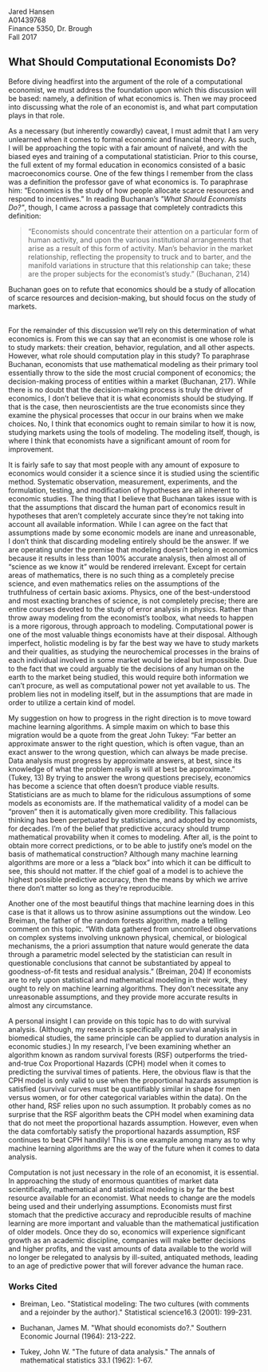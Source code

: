 Jared Hansen <br>
A01439768 <br>
Finance 5350, Dr. Brough <br>
Fall 2017 <br>

## What Should Computational Economists Do?


Before diving headfirst into the argument of the role of a computational economist,
we must address the foundation upon which this discussion will be based: namely, a definition
of what economics is. Then we may proceed into discussing what the role of an economist is,
and what part computation plays in that role.


As a necessary (but inherently cowardly) caveat, I must admit that I am very unlearned
when it comes to formal economic and financial theory. As such, I will be approaching the topic
with a fair amount of naïveté, and with the biased eyes and training of a computational
statistician. Prior to this course, the full extent of my formal education in economics consisted
of a basic macroeconomics course. One of the few things I remember from the class was a definition
the professor gave of what economics is. To paraphrase him: “Economics is the study of how people
allocate scarce resources and respond to incentives.” In reading Buchanan’s *"What Should Economists
Do?"*, though, I came across a passage that completely contradicts this definition:
> “Economists should concentrate their attention on a particular form of human activity, and upon the
> various institutional arrangements that arise as a result of this form of activity. Man’s behavior in the
> market relationship, reflecting the propensity to truck and to barter, and the manifold variations
> in structure that this relationship can take; these are the proper subjects for the economist’s
> study.” (Buchanan, 214)

Buchanan goes on to refute that economics should be a study of allocation
of scarce resources and decision-making, but should focus on the study of markets.
<br> <br>

For the remainder of this discussion we’ll rely on this determination of what economics is.
From this we can say that an economist is one whose role is to study markets: their creation,
behavior, regulation, and all other aspects. However, what role should computation play in this study?
To paraphrase Buchanan, economists that use mathematical modeling as their primary tool essentially
throw to the side the most crucial component of economics; the decision-making process of entities
within a market (Buchanan, 217). While there is no doubt that the decision-making process is truly the
driver of economics, I don’t believe that it is what economists should be studying. If that is the
case, then neuroscientists are the true economists since they examine the physical processes that
occur in our brains when we make choices. No, I think that economics ought to remain similar to how it
is now, studying markets using the tools of modeling. The modeling itself, though, is where I think that
economists have a significant amount of room for improvement. 


It is fairly safe to say that most people with any amount of exposure to economics would consider
it a science since it is studied using the scientific method. Systematic observation, measurement,
experiments, and the formulation, testing, and modification of hypotheses are all inherent to economic
studies. The thing that I believe that Buchanan takes issue with is that the assumptions that discard the
human part of economics result in hypotheses that aren’t completely accurate since they’re not taking into
account all available information. While I can agree on the fact that assumptions made by some economic
models are inane and unreasonable, I don’t think that discarding modeling entirely should be the answer.
If we are operating under the premise that modeling doesn’t belong in economics because it results in less
than 100% accurate analysis, then almost all of “science as we know it” would be rendered irrelevant.
Except for certain areas of mathematics, there is no such thing as a completely precise science, and even
mathematics relies on the assumptions of the truthfulness of certain basic axioms. Physics, one of the
best-understood and most exacting branches of science, is not completely precise; there are entire courses
devoted to the study of error analysis in physics. Rather than throw away modeling from the economist’s
toolbox, what needs to happen is a more rigorous, through approach to modeling. Computational power is one
of the most valuable things economists have at their disposal. Although imperfect, holistic modeling is by
far the best way we have to study markets and their qualities, as studying the neurochemical processes in
the brains of each individual involved in some market would be ideal but impossible. Due to the fact that
we could arguably tie the decisions of any human on the earth to the market being studied, this would
require both information we can’t procure, as well as computational power not yet available to us. The
problem lies not in modeling itself, but in the assumptions that are made in order to utilize a certain kind
of model.


My suggestion on how to progress in the right direction is to move toward machine learning algorithms.
A simple maxim on which to base this migration would be a quote from the great John Tukey: “Far better an
approximate answer to the right question, which is often vague, than an exact answer to the wrong question,
which can always be made precise. Data analysis must progress by approximate answers, at best, since its
knowledge of what the problem really is will at best be approximate.” (Tukey, 13)  By trying to answer the
wrong questions precisely, economics has become a science that often doesn’t produce viable results.
Statisticians are as much to blame for the ridiculous assumptions of some models as economists are. If the
mathematical validity of a model can be “proven” then it is automatically given more credibility. This
fallacious thinking has been perpetuated by statisticians, and adopted by economists, for decades. I’m of the
belief that predictive accuracy should trump mathematical provability when it comes to modeling. After all,
is the point to obtain more correct predictions, or to be able to justify one’s model on the basis of
mathematical construction? Although many machine learning algorithms are more or a less a “black box” into
which it can be difficult to see, this should not matter. If the chief goal of a model is to achieve the
highest possible predictive accuracy, then the means by which we arrive there don’t matter so long as they’re
reproducible.


Another one of the most beautiful things that machine learning does in this case is that it allows us
to throw asinine assumptions out the window. Leo Breiman, the father of the random forests algorithm, made a
telling comment on this topic. “With data gathered from uncontrolled observations on complex systems involving
unknown physical, chemical, or biological mechanisms, the a priori assumption that nature would generate the
data through a parametric model selected by the statistician can result in questionable conclusions that cannot
be substantiated by appeal to goodness-of-fit tests and residual analysis.” (Breiman, 204)  If economists are
to rely upon statistical and mathematical modeling in their work, they ought to rely on machine learning
algorithms. They don’t necessitate any unreasonable assumptions, and they provide more accurate results in
almost any circumstance.


A personal insight I can provide on this topic has to do with survival analysis. (Although, my research
is specifically on survival analysis in biomedical studies, the same principle can be applied to duration
analysis in economic studies.) In my research, I’ve been examining whether an algorithm known as random survival
forests (RSF) outperforms the tried-and-true Cox Proportional Hazards (CPH) model when it comes to predicting
the survival times of patients. Here, the obvious flaw is that the CPH model is only valid to use when the
proportional hazards assumption is satisfied (survival curves must be quantifiably similar in shape for men
versus women, or for other categorical variables within the data). On the other hand, RSF relies upon no such
assumption. It probably comes as no surprise that the RSF algorithm beats the CPH model when examining data that
do not meet the proportional hazards assumption. However, even when the data comfortably satisfy the proportional
hazards assumption, RSF continues to beat CPH handily! This is one example among many as to why machine learning
algorithms are the way of the future when it comes to data analysis.


Computation is not just necessary in the role of an economist, it is essential. In approaching the study
of enormous quantities of market data scientifically, mathematical and statistical modeling is by far the best
resource available for an economist. What needs to change are the models being used and their underlying
assumptions. Economists must first stomach that the predictive accuracy and reproducible results of machine
learning are more important and valuable than the mathematical justification of older models. Once they do so,
economics will experience significant growth as an academic discipline, companies will make better decisions and
higher profits, and the vast amounts of data available to the world will no longer be relegated to analysis by
ill-suited, antiquated methods, leading to an age of predictive power that will forever advance the human race.







### Works Cited


- Breiman, Leo. "Statistical modeling: The two cultures (with comments and a rejoinder by the author)."
  Statistical science16.3 (2001): 199-231.

- Buchanan, James M. "What should economists do?." Southern Economic Journal (1964): 213-222.

- Tukey, John W. "The future of data analysis." The annals of mathematical statistics 33.1 (1962): 1-67.
